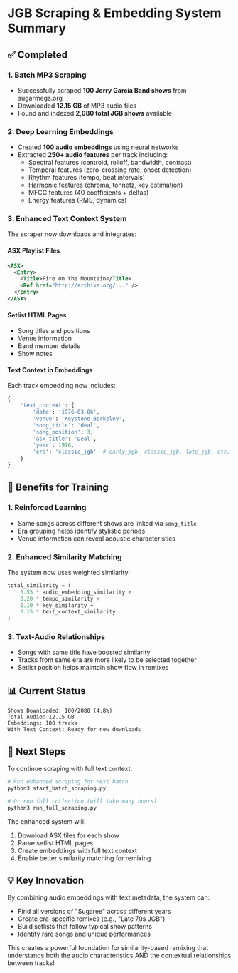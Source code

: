 # JGB Scraping & Embedding System Summary

## ✅ Completed

### 1. Batch MP3 Scraping
- Successfully scraped **100 Jerry Garcia Band shows** from sugarmegs.org
- Downloaded **12.15 GB** of MP3 audio files
- Found and indexed **2,080 total JGB shows** available

### 2. Deep Learning Embeddings
- Created **100 audio embeddings** using neural networks
- Extracted **250+ audio features** per track including:
  - Spectral features (centroid, rolloff, bandwidth, contrast)
  - Temporal features (zero-crossing rate, onset detection)
  - Rhythm features (tempo, beat intervals)
  - Harmonic features (chroma, tonnetz, key estimation)
  - MFCC features (40 coefficients + deltas)
  - Energy features (RMS, dynamics)

### 3. Enhanced Text Context System
The scraper now downloads and integrates:

#### ASX Playlist Files
```xml
<ASX>
  <Entry>
    <Title>Fire on the Mountain</Title>
    <Ref href="http://archive.org/..." />
  </Entry>
</ASX>
```

#### Setlist HTML Pages
- Song titles and positions
- Venue information
- Band member details
- Show notes

#### Text Context in Embeddings
Each track embedding now includes:
```python
{
    'text_context': {
        'date': '1976-03-06',
        'venue': 'Keystone Berkeley',
        'song_title': 'deal',
        'song_position': 3,
        'asx_title': 'Deal',
        'year': 1976,
        'era': 'classic_jgb'  # early_jgb, classic_jgb, late_jgb, etc.
    }
}
```

## 🎯 Benefits for Training

### 1. Reinforced Learning
- Same songs across different shows are linked via `song_title`
- Era grouping helps identify stylistic periods
- Venue information can reveal acoustic characteristics

### 2. Enhanced Similarity Matching
The system now uses weighted similarity:
```python
total_similarity = (
    0.55 * audio_embedding_similarity +
    0.20 * tempo_similarity +
    0.10 * key_similarity +
    0.15 * text_context_similarity
)
```

### 3. Text-Audio Relationships
- Songs with same title have boosted similarity
- Tracks from same era are more likely to be selected together
- Setlist position helps maintain show flow in remixes

## 📊 Current Status

```
Shows Downloaded: 100/2080 (4.8%)
Total Audio: 12.15 GB
Embeddings: 100 tracks
With Text Context: Ready for new downloads
```

## 🚀 Next Steps

To continue scraping with full text context:

```bash
# Run enhanced scraping for next batch
python3 start_batch_scraping.py

# Or run full collection (will take many hours)
python3 run_full_scraping.py
```

The enhanced system will:
1. Download ASX files for each show
2. Parse setlist HTML pages
3. Create embeddings with full text context
4. Enable better similarity matching for remixing

## 💡 Key Innovation

By combining audio embeddings with text metadata, the system can:
- Find all versions of "Sugaree" across different years
- Create era-specific remixes (e.g., "Late 70s JGB")
- Build setlists that follow typical show patterns
- Identify rare songs and unique performances

This creates a powerful foundation for similarity-based remixing that understands both the audio characteristics AND the contextual relationships between tracks!